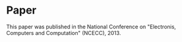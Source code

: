 # Paper

This paper was published in the National Conference on "Electronis, Computers and Computation" (NCECC), 2013. 
